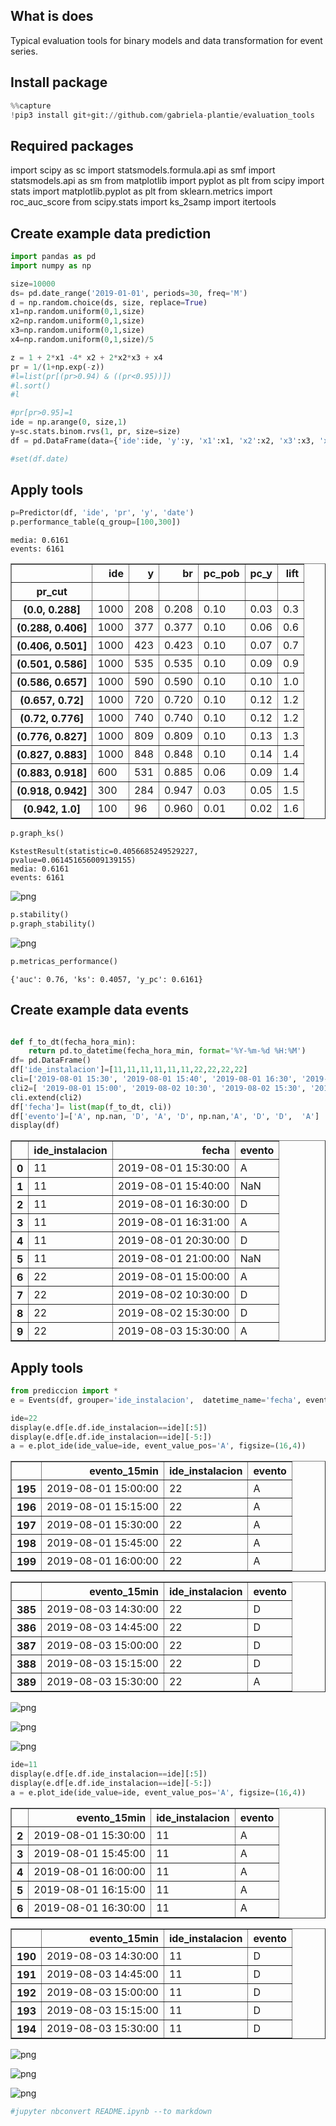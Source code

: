 ## What is does

Typical evaluation tools for binary models and data transformation for event series.

## Install package


```python
%%capture
!pip3 install git+git://github.com/gabriela-plantie/evaluation_tools
```

## Required packages
import scipy as sc
import statsmodels.formula.api as smf
import statsmodels.api as sm
from matplotlib import pyplot as plt
from scipy import stats
import matplotlib.pyplot as plt
from sklearn.metrics import roc_auc_score
from scipy.stats import ks_2samp
import itertools
## Create example data prediction


```python
import pandas as pd
import numpy as np
```


```python
size=10000
ds= pd.date_range('2019-01-01', periods=30, freq='M')
d = np.random.choice(ds, size, replace=True)
x1=np.random.uniform(0,1,size)
x2=np.random.uniform(0,1,size)
x3=np.random.uniform(0,1,size)
x4=np.random.uniform(0,1,size)/5

z = 1 + 2*x1 -4* x2 + 2*x2*x3 + x4
pr = 1/(1+np.exp(-z))
#l=list(pr[(pr>0.94) & ((pr<0.95))])
#l.sort()
#l

#pr[pr>0.95]=1
ide = np.arange(0, size,1)
y=sc.stats.binom.rvs(1, pr, size=size)
df = pd.DataFrame(data={'ide':ide, 'y':y, 'x1':x1, 'x2':x2, 'x3':x3, 'x4':x4, 'pr':pr, 'date': d})

#set(df.date)
```

## Apply tools


```python
p=Predictor(df, 'ide', 'pr', 'y', 'date')
p.performance_table(q_group=[100,300])
```

    media: 0.6161
    events: 6161





<div>

<table border="1" class="dataframe">
  <thead>
    <tr style="text-align: right;">
      <th></th>
      <th>ide</th>
      <th>y</th>
      <th>br</th>
      <th>pc_pob</th>
      <th>pc_y</th>
      <th>lift</th>
    </tr>
    <tr>
      <th>pr_cut</th>
      <th></th>
      <th></th>
      <th></th>
      <th></th>
      <th></th>
      <th></th>
    </tr>
  </thead>
  <tbody>
    <tr>
      <th>(0.0, 0.288]</th>
      <td>1000</td>
      <td>208</td>
      <td>0.208</td>
      <td>0.10</td>
      <td>0.03</td>
      <td>0.3</td>
    </tr>
    <tr>
      <th>(0.288, 0.406]</th>
      <td>1000</td>
      <td>377</td>
      <td>0.377</td>
      <td>0.10</td>
      <td>0.06</td>
      <td>0.6</td>
    </tr>
    <tr>
      <th>(0.406, 0.501]</th>
      <td>1000</td>
      <td>423</td>
      <td>0.423</td>
      <td>0.10</td>
      <td>0.07</td>
      <td>0.7</td>
    </tr>
    <tr>
      <th>(0.501, 0.586]</th>
      <td>1000</td>
      <td>535</td>
      <td>0.535</td>
      <td>0.10</td>
      <td>0.09</td>
      <td>0.9</td>
    </tr>
    <tr>
      <th>(0.586, 0.657]</th>
      <td>1000</td>
      <td>590</td>
      <td>0.590</td>
      <td>0.10</td>
      <td>0.10</td>
      <td>1.0</td>
    </tr>
    <tr>
      <th>(0.657, 0.72]</th>
      <td>1000</td>
      <td>720</td>
      <td>0.720</td>
      <td>0.10</td>
      <td>0.12</td>
      <td>1.2</td>
    </tr>
    <tr>
      <th>(0.72, 0.776]</th>
      <td>1000</td>
      <td>740</td>
      <td>0.740</td>
      <td>0.10</td>
      <td>0.12</td>
      <td>1.2</td>
    </tr>
    <tr>
      <th>(0.776, 0.827]</th>
      <td>1000</td>
      <td>809</td>
      <td>0.809</td>
      <td>0.10</td>
      <td>0.13</td>
      <td>1.3</td>
    </tr>
    <tr>
      <th>(0.827, 0.883]</th>
      <td>1000</td>
      <td>848</td>
      <td>0.848</td>
      <td>0.10</td>
      <td>0.14</td>
      <td>1.4</td>
    </tr>
    <tr>
      <th>(0.883, 0.918]</th>
      <td>600</td>
      <td>531</td>
      <td>0.885</td>
      <td>0.06</td>
      <td>0.09</td>
      <td>1.4</td>
    </tr>
    <tr>
      <th>(0.918, 0.942]</th>
      <td>300</td>
      <td>284</td>
      <td>0.947</td>
      <td>0.03</td>
      <td>0.05</td>
      <td>1.5</td>
    </tr>
    <tr>
      <th>(0.942, 1.0]</th>
      <td>100</td>
      <td>96</td>
      <td>0.960</td>
      <td>0.01</td>
      <td>0.02</td>
      <td>1.6</td>
    </tr>
  </tbody>
</table>
</div>




```python
p.graph_ks()
```

    KstestResult(statistic=0.4056685249529227, pvalue=0.061451656009139155)
    media: 0.6161
    events: 6161



    
![png](README_files/README_11_1.png)
    



```python
p.stability()
p.graph_stability()
```


    
![png](README_files/README_12_0.png)
    



```python
p.metricas_performance()
```




    {'auc': 0.76, 'ks': 0.4057, 'y_pc': 0.6161}



## Create example data events



```python

def f_to_dt(fecha_hora_min):
    return pd.to_datetime(fecha_hora_min, format='%Y-%m-%d %H:%M')
df= pd.DataFrame()
df['ide_instalacion']=[11,11,11,11,11,11,22,22,22,22]
cli=['2019-08-01 15:30', '2019-08-01 15:40', '2019-08-01 16:30', '2019-08-01 16:31','2019-08-01 20:30','2019-08-01 21:00']
cli2=[ '2019-08-01 15:00', '2019-08-02 10:30', '2019-08-02 15:30', '2019-08-03 15:30']
cli.extend(cli2)
df['fecha']= list(map(f_to_dt, cli))
df['evento']=['A', np.nan, 'D', 'A', 'D', np.nan,'A', 'D', 'D',  'A']
display(df)
```




<div>

<table border="1" class="dataframe">
  <thead>
    <tr style="text-align: right;">
      <th></th>
      <th>ide_instalacion</th>
      <th>fecha</th>
      <th>evento</th>
    </tr>
  </thead>
  <tbody>
    <tr>
      <th>0</th>
      <td>11</td>
      <td>2019-08-01 15:30:00</td>
      <td>A</td>
    </tr>
    <tr>
      <th>1</th>
      <td>11</td>
      <td>2019-08-01 15:40:00</td>
      <td>NaN</td>
    </tr>
    <tr>
      <th>2</th>
      <td>11</td>
      <td>2019-08-01 16:30:00</td>
      <td>D</td>
    </tr>
    <tr>
      <th>3</th>
      <td>11</td>
      <td>2019-08-01 16:31:00</td>
      <td>A</td>
    </tr>
    <tr>
      <th>4</th>
      <td>11</td>
      <td>2019-08-01 20:30:00</td>
      <td>D</td>
    </tr>
    <tr>
      <th>5</th>
      <td>11</td>
      <td>2019-08-01 21:00:00</td>
      <td>NaN</td>
    </tr>
    <tr>
      <th>6</th>
      <td>22</td>
      <td>2019-08-01 15:00:00</td>
      <td>A</td>
    </tr>
    <tr>
      <th>7</th>
      <td>22</td>
      <td>2019-08-02 10:30:00</td>
      <td>D</td>
    </tr>
    <tr>
      <th>8</th>
      <td>22</td>
      <td>2019-08-02 15:30:00</td>
      <td>D</td>
    </tr>
    <tr>
      <th>9</th>
      <td>22</td>
      <td>2019-08-03 15:30:00</td>
      <td>A</td>
    </tr>
  </tbody>
</table>
</div>



## Apply tools
    


```python
from prediccion import *
e = Events(df, grouper='ide_instalacion',  datetime_name='fecha', event_name='evento', every_x_minutes=15)

ide=22
display(e.df[e.df.ide_instalacion==ide][:5])
display(e.df[e.df.ide_instalacion==ide][-5:])
a = e.plot_ide(ide_value=ide, event_value_pos='A', figsize=(16,4))

```


<div>

<table border="1" class="dataframe">
  <thead>
    <tr style="text-align: right;">
      <th></th>
      <th>evento_15min</th>
      <th>ide_instalacion</th>
      <th>evento</th>
    </tr>
  </thead>
  <tbody>
    <tr>
      <th>195</th>
      <td>2019-08-01 15:00:00</td>
      <td>22</td>
      <td>A</td>
    </tr>
    <tr>
      <th>196</th>
      <td>2019-08-01 15:15:00</td>
      <td>22</td>
      <td>A</td>
    </tr>
    <tr>
      <th>197</th>
      <td>2019-08-01 15:30:00</td>
      <td>22</td>
      <td>A</td>
    </tr>
    <tr>
      <th>198</th>
      <td>2019-08-01 15:45:00</td>
      <td>22</td>
      <td>A</td>
    </tr>
    <tr>
      <th>199</th>
      <td>2019-08-01 16:00:00</td>
      <td>22</td>
      <td>A</td>
    </tr>
  </tbody>
</table>
</div>



<div>

<table border="1" class="dataframe">
  <thead>
    <tr style="text-align: right;">
      <th></th>
      <th>evento_15min</th>
      <th>ide_instalacion</th>
      <th>evento</th>
    </tr>
  </thead>
  <tbody>
    <tr>
      <th>385</th>
      <td>2019-08-03 14:30:00</td>
      <td>22</td>
      <td>D</td>
    </tr>
    <tr>
      <th>386</th>
      <td>2019-08-03 14:45:00</td>
      <td>22</td>
      <td>D</td>
    </tr>
    <tr>
      <th>387</th>
      <td>2019-08-03 15:00:00</td>
      <td>22</td>
      <td>D</td>
    </tr>
    <tr>
      <th>388</th>
      <td>2019-08-03 15:15:00</td>
      <td>22</td>
      <td>D</td>
    </tr>
    <tr>
      <th>389</th>
      <td>2019-08-03 15:30:00</td>
      <td>22</td>
      <td>A</td>
    </tr>
  </tbody>
</table>
</div>



    
![png](README_files/README_17_2.png)
    



    
![png](README_files/README_17_3.png)
    



    
![png](README_files/README_17_4.png)
    



```python
ide=11
display(e.df[e.df.ide_instalacion==ide][:5])
display(e.df[e.df.ide_instalacion==ide][-5:])
a = e.plot_ide(ide_value=ide, event_value_pos='A', figsize=(16,4))

```


<div>

<table border="1" class="dataframe">
  <thead>
    <tr style="text-align: right;">
      <th></th>
      <th>evento_15min</th>
      <th>ide_instalacion</th>
      <th>evento</th>
    </tr>
  </thead>
  <tbody>
    <tr>
      <th>2</th>
      <td>2019-08-01 15:30:00</td>
      <td>11</td>
      <td>A</td>
    </tr>
    <tr>
      <th>3</th>
      <td>2019-08-01 15:45:00</td>
      <td>11</td>
      <td>A</td>
    </tr>
    <tr>
      <th>4</th>
      <td>2019-08-01 16:00:00</td>
      <td>11</td>
      <td>A</td>
    </tr>
    <tr>
      <th>5</th>
      <td>2019-08-01 16:15:00</td>
      <td>11</td>
      <td>A</td>
    </tr>
    <tr>
      <th>6</th>
      <td>2019-08-01 16:30:00</td>
      <td>11</td>
      <td>A</td>
    </tr>
  </tbody>
</table>
</div>



<div>

<table border="1" class="dataframe">
  <thead>
    <tr style="text-align: right;">
      <th></th>
      <th>evento_15min</th>
      <th>ide_instalacion</th>
      <th>evento</th>
    </tr>
  </thead>
  <tbody>
    <tr>
      <th>190</th>
      <td>2019-08-03 14:30:00</td>
      <td>11</td>
      <td>D</td>
    </tr>
    <tr>
      <th>191</th>
      <td>2019-08-03 14:45:00</td>
      <td>11</td>
      <td>D</td>
    </tr>
    <tr>
      <th>192</th>
      <td>2019-08-03 15:00:00</td>
      <td>11</td>
      <td>D</td>
    </tr>
    <tr>
      <th>193</th>
      <td>2019-08-03 15:15:00</td>
      <td>11</td>
      <td>D</td>
    </tr>
    <tr>
      <th>194</th>
      <td>2019-08-03 15:30:00</td>
      <td>11</td>
      <td>D</td>
    </tr>
  </tbody>
</table>
</div>



    
![png](README_files/README_18_2.png)
    



    
![png](README_files/README_18_3.png)
    



    
![png](README_files/README_18_4.png)
    



```python
#jupyter nbconvert README.ipynb --to markdown
```
